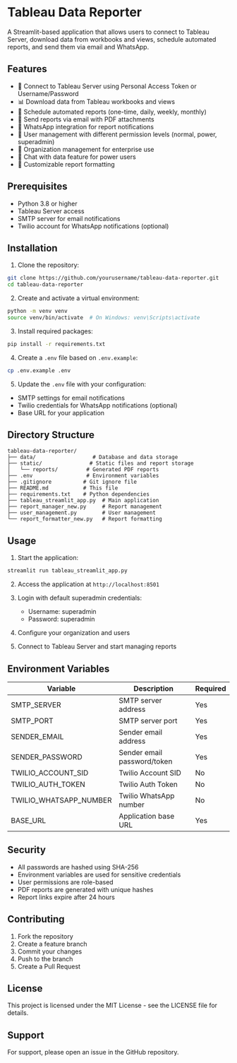 # Tableau Data Reporter

A Streamlit-based application that allows users to connect to Tableau Server, download data from workbooks and views, schedule automated reports, and send them via email and WhatsApp.

## Features

- 🔌 Connect to Tableau Server using Personal Access Token or Username/Password
- 📊 Download data from Tableau workbooks and views
- 📅 Schedule automated reports (one-time, daily, weekly, monthly)
- 📧 Send reports via email with PDF attachments
- 📱 WhatsApp integration for report notifications
- 👥 User management with different permission levels (normal, power, superadmin)
- 🏢 Organization management for enterprise use
- 💬 Chat with data feature for power users
- 🎨 Customizable report formatting

## Prerequisites

- Python 3.8 or higher
- Tableau Server access
- SMTP server for email notifications
- Twilio account for WhatsApp notifications (optional)

## Installation

1. Clone the repository:
```bash
git clone https://github.com/yourusername/tableau-data-reporter.git
cd tableau-data-reporter
```

2. Create and activate a virtual environment:
```bash
python -m venv venv
source venv/bin/activate  # On Windows: venv\Scripts\activate
```

3. Install required packages:
```bash
pip install -r requirements.txt
```

4. Create a `.env` file based on `.env.example`:
```bash
cp .env.example .env
```

5. Update the `.env` file with your configuration:
- SMTP settings for email notifications
- Twilio credentials for WhatsApp notifications (optional)
- Base URL for your application

## Directory Structure

```
tableau-data-reporter/
├── data/                  # Database and data storage
├── static/               # Static files and report storage
│   └── reports/         # Generated PDF reports
├── .env                 # Environment variables
├── .gitignore          # Git ignore file
├── README.md           # This file
├── requirements.txt    # Python dependencies
├── tableau_streamlit_app.py  # Main application
├── report_manager_new.py     # Report management
├── user_management.py        # User management
└── report_formatter_new.py   # Report formatting
```

## Usage

1. Start the application:
```bash
streamlit run tableau_streamlit_app.py
```

2. Access the application at `http://localhost:8501`

3. Login with default superadmin credentials:
   - Username: superadmin
   - Password: superadmin

4. Configure your organization and users

5. Connect to Tableau Server and start managing reports

## Environment Variables

| Variable | Description | Required |
|----------|-------------|-----------|
| SMTP_SERVER | SMTP server address | Yes |
| SMTP_PORT | SMTP server port | Yes |
| SENDER_EMAIL | Sender email address | Yes |
| SENDER_PASSWORD | Sender email password/token | Yes |
| TWILIO_ACCOUNT_SID | Twilio Account SID | No |
| TWILIO_AUTH_TOKEN | Twilio Auth Token | No |
| TWILIO_WHATSAPP_NUMBER | Twilio WhatsApp number | No |
| BASE_URL | Application base URL | Yes |

## Security

- All passwords are hashed using SHA-256
- Environment variables are used for sensitive credentials
- User permissions are role-based
- PDF reports are generated with unique hashes
- Report links expire after 24 hours

## Contributing

1. Fork the repository
2. Create a feature branch
3. Commit your changes
4. Push to the branch
5. Create a Pull Request

## License

This project is licensed under the MIT License - see the LICENSE file for details.

## Support

For support, please open an issue in the GitHub repository. 